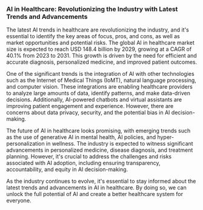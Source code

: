 ### AI in Healthcare: Revolutionizing the Industry with Latest Trends and Advancements

The latest AI trends in healthcare are revolutionizing the industry, and it's essential to identify the key areas of focus, pros, and cons, as well as market opportunities and potential risks. The global AI in healthcare market size is expected to reach USD 148.4 billion by 2029, growing at a CAGR of 40.1% from 2023 to 2031. This growth is driven by the need for efficient and accurate diagnosis, personalized medicine, and improved patient outcomes.

One of the significant trends is the integration of AI with other technologies such as the Internet of Medical Things (IoMT), natural language processing, and computer vision. These integrations are enabling healthcare providers to analyze large amounts of data, identify patterns, and make data-driven decisions. Additionally, AI-powered chatbots and virtual assistants are improving patient engagement and experience. However, there are concerns about data privacy, security, and the potential bias in AI decision-making.

The future of AI in healthcare looks promising, with emerging trends such as the use of generative AI in mental health, AI policies, and hyper-personalization in wellness. The industry is expected to witness significant advancements in personalized medicine, disease diagnosis, and treatment planning. However, it's crucial to address the challenges and risks associated with AI adoption, including ensuring transparency, accountability, and equity in AI decision-making.

As the industry continues to evolve, it's essential to stay informed about the latest trends and advancements in AI in healthcare. By doing so, we can unlock the full potential of AI and create a better healthcare system for everyone.